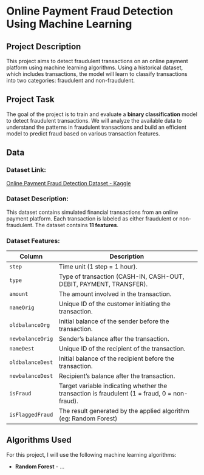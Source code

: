 # Online Payment Fraud Detection Using Machine Learning

## Project Description
This project aims to detect fraudulent transactions on an online payment platform using machine learning algorithms. Using a historical dataset, which includes transactions, the model will learn to classify transactions into two categories: fraudulent and non-fraudulent.

## Project Task
The goal of the project is to train and evaluate a **binary classification** model to detect fraudulent transactions. We will analyze the available data to understand the patterns in fraudulent transactions and build an efficient model to predict fraud based on various transaction features.

## Data

### Dataset Link:
[Online Payment Fraud Detection Dataset - Kaggle](https://www.kaggle.com/datasets/jainilcoder/online-payment-fraud-detection/data)

### Dataset Description:
This dataset contains simulated financial transactions from an online payment platform. Each transaction is labeled as either fraudulent or non-fraudulent. The dataset contains **11 features**.

### Dataset Features:

| Column            | Description                                                    |
|-------------------|----------------------------------------------------------------|
| `step`            | Time unit (1 step = 1 hour).                                   |
| `type`            | Type of transaction (CASH-IN, CASH-OUT, DEBIT, PAYMENT, TRANSFER). |
| `amount`          | The amount involved in the transaction.                        |
| `nameOrig`        | Unique ID of the customer initiating the transaction.          |
| `oldbalanceOrg`   | Initial balance of the sender before the transaction.          |
| `newbalanceOrig`  | Sender’s balance after the transaction.                        |
| `nameDest`        | Unique ID of the recipient of the transaction.                 |
| `oldbalanceDest`  | Initial balance of the recipient before the transaction.       |
| `newbalanceDest`  | Recipient’s balance after the transaction.                     |
| `isFraud`         | Target variable indicating whether the transaction is fraudulent (1 = fraud, 0 = non-fraud). |
| `isFlaggedFraud`  | The result generated by the applied algorithm (eg: Random Forest)|

## Algorithms Used
For this project, I will use the following machine learning algorithms:
- **Random Forest** -
...
